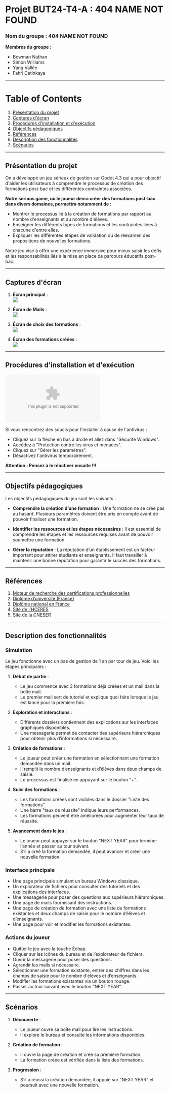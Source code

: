 # **Projet BUT24-T4-A : 404 NAME NOT FOUND**

### **Nom du groupe : 404 NAME NOT FOUND**

**Membres du groupe :**
- Bowman Nathan  
- Simon Williams  
- Yang Vallée  
- Fahri Cetinkaya  

---

# Table of Contents

1. [Présentation du projet](#présentation-du-projet)
2. [Captures d'écran](#captures-décran)
3. [Procédures d'installation et d'exécution](#procédures-dinstallation-et-dexécution)
4. [Objectifs pédagogiques](#objectifs-pédagogiques)
5. [Références](#références)
6. [Description des fonctionnalités](#description-des-fonctionnalités)
7. [Scénarios](#scénarios)

---


## **Présentation du projet**

On a développé un jeu sérieux de gestion sur Godot 4.3 qui a pour objectif d'aider les utilisateurs à comprendre le processus de création des formations post-bac et les différentes contraintes associées.

**Notre serious game, où le joueur devra créer des formations post-bac dans divers domaines, permettra notamment de :**

- Montrer le processus lié à la création de formations par rapport au nombre d'enseignants et au nombre d'élèves.
- Enseigner les différents types de formations et les contraintes liées à chacune d'entre elles.
- Expliquer les différentes étapes de validation ou de réexamen des propositions de nouvelles formations.

Notre jeu vise à offrir une expérience immersive pour mieux saisir les défis et les responsabilités liés à la mise en place de parcours éducatifs post-bac.

---

## Captures d'écran

1. **Écran principal** :  
   ![](imgReadMe/Image1ReadMe.png)

2. **Écran de Mails** :  
   ![](imgReadMe/ImageReadMe2.png)

3. **Écran de choix des formations** :  
   ![](imgReadMe/ImageReadMe3.png)

4. **Écran des formations créées** :  
   ![](imgReadMe/ImageReadMe4.png)

---

## Procédures d'installation et d'exécution

![Cliquez ici pour télécharger l'installer !](mysetup.exe)

Si vous rencontrez des soucis pour l'installer à cause de l'antivirus :
- Cliquez sur la flèche en bas à droite et allez dans "Sécurité Windows".
- Accédez à "Protection contre les virus et menaces".
- Cliquez sur "Gérer les paramètres".
- Désactivez l'antivirus temporairement.

**Attention : Pensez à le réactiver ensuite !!!**

---

## Objectifs pédagogiques

Les objectifs pédagogiques du jeu sont les suivants :

- **Comprendre la création d’une formation** :
  Une formation ne se crée pas au hasard. Plusieurs paramètres doivent être pris en compte avant de pouvoir finaliser une formation.

- **Identifier les ressources et les étapes nécessaires** :
  Il est essentiel de comprendre les étapes et les ressources requises avant de pouvoir soumettre une formation.

- **Gérer la réputation** :
  La réputation d’un établissement est un facteur important pour attirer étudiants et enseignants. Il faut travailler à maintenir une bonne réputation pour garantir le succès des formations.

---

## Références

1. [Moteur de recherche des certifications professionnelles](https://www.francecompetences.fr/recherche-resultats/)
2. [Diplôme d’université (France)](https://fr.wikipedia.org/wiki/Dipl%C3%B4me_d%27universit%C3%A9_(France))
3. [Diplôme national en France](https://fr.wikipedia.org/wiki/Dipl%C3%B4me_national_en_France)
4. [Site de l'HCERES](https://www.hceres.fr/fr)
5. [Site de la CNESER](https://www.culture.gouv.fr/Thematiques/enseignement-superieur-et-recherche/La-recherche-culturelle/Contexte-national-de-la-recherche/Le-Conseil-national-de-l-enseignement-superieur-et-de-la-recherche-Cneser)

---

## Description des fonctionnalités

### Simulation

Le jeu fonctionne avec un pas de gestion de 1 an par tour de jeu. Voici les étapes principales :

1. **Début de partie** :
   - Le jeu commence avec 3 formations déjà créées et un mail dans la boîte mail.
   - Le premier mail sert de tutoriel et explique quoi faire lorsque le jeu est lancé pour la première fois.

2. **Exploration et interactions** :
   - Différents dossiers contiennent des explications sur les interfaces graphiques disponibles.
   - Une messagerie permet de contacter des supérieurs hiérarchiques pour obtenir plus d’informations si nécessaire.

3. **Création de formations** :
   - Le joueur peut créer une formation en sélectionnant une formation demandée dans un mail.
   - Il remplit le nombre d’enseignants et d’élèves dans deux champs de saisie.
   - Le processus est finalisé en appuyant sur le bouton "+".

4. **Suivi des formations** :
   - Les formations créées sont visibles dans le dossier "Liste des formations".
   - Une barre "taux de réussite" indique leurs performances.
   - Les formations peuvent être améliorées pour augmenter leur taux de réussite.

5. **Avancement dans le jeu** :
   - Le joueur peut appuyer sur le bouton "NEXT YEAR" pour terminer l’année et passer au tour suivant.
   - S’il a créé la formation demandée, il peut avancer et créer une nouvelle formation.

### Interface principale

- Une page principale simulant un bureau Windows classique.
- Un explorateur de fichiers pour consulter des tutoriels et des explications des interfaces.
- Une messagerie pour poser des questions aux supérieurs hiérarchiques.
- Une page de mails fournissant des instructions.
- Une page de création de formation avec une liste de formations existantes et deux champs de saisie pour le nombre d’élèves et d’enseignants.
- Une page pour voir et modifier les formations existantes.

### Actions du joueur

- Quitter le jeu avec la touche Échap.
- Cliquer sur les icônes du bureau et de l’explorateur de fichiers.
- Ouvrir la messagerie pour poser des questions.
- Agrandir les mails si nécessaire.
- Sélectionner une formation existante, entrer des chiffres dans les champs de saisie pour le nombre d'élèves et d’enseignants.
- Modifier les formations existantes via un bouton rouage.
- Passer au tour suivant avec le bouton "NEXT YEAR".

---

## Scénarios

1. **Découverte** :
   - Le joueur ouvre sa boîte mail pour lire les instructions.
   - Il explore le bureau et consulte les informations disponibles.

2. **Création de formation** :
   - Il ouvre la page de création et crée sa première formation.
   - La formation créée est vérifiée dans la liste des formations.

3. **Progression** :
   - S’il a réussi la création demandée, il appuie sur "NEXT YEAR" et poursuit avec une nouvelle formation.
